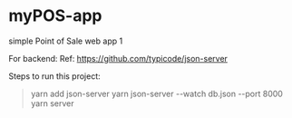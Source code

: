 # myPOS-app
simple Point of Sale web app 1

For backend: 
Ref: https://github.com/typicode/json-server


Steps to run this project:
>yarn add json-server
>yarn json-server --watch db.json --port 8000
>yarn server


